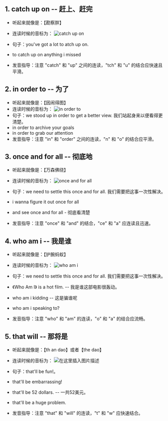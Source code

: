 ## 1. catch up on -- 赶上、赶完
- 听起来就像是：【勘察胖】
- 连读时候的音标为：
![catch up on](https://img-blog.csdnimg.cn/direct/249ef4a3a5fb4bccae36cbea38417be4.png)

- 句子：you've got a lot to atch up on.
- to catch up on anything i missed
- 发音指导：注意 "catch" 和 "up" 之间的连读，"tch" 和 "u" 的结合应快速且平滑。

## 2. in order to -- 为了
- 听起来就像是：【因闹得图】
- 连读时候的音标为：
![in order to](https://img-blog.csdnimg.cn/direct/3b8f4d17ad3044fe9485c44178816012.png)
- 句子：we stood up in order to get a better view. 我们站起身来以便看得更清楚。
- in order to archive your goals
- in order to grab our attention
- 发音指导：注意 "in" 和 "order" 之间的连读，"n" 和 "o" 的结合应平滑。

## 3. once and for all -- 彻底地
- 听起来就像是：【万森佛绕】
- 连读时候的音标为：
![once and for all](https://img-blog.csdnimg.cn/direct/feab1d0b9e37472d9f88d96c460d8e9b.png)

- 句子：we need to settle this once and for all. 我们需要把这事一次性解决。
- i wanna figure it out once for all
- and see once and for all - 彻底看清楚
- 发音指导：注意 "once" 和 "and" 的结合，"ce" 和 "a" 应连读且迅速。

## 4. who am i -- 我是谁
- 听起来就像是：【护腕蚂蚁】
- 连读时候的音标为：
![who am i](https://img-blog.csdnimg.cn/direct/e93fdced1d1c4b399b7bfee844122d14.png)


- 句子：we need to settle this once and for all. 我们需要把这事一次性解决。
- 《Who Am I》 is a hot film. -- 我是谁这部电影很轰动。
- who am i kidding -- 这是骗谁呢
- who am i speaking to?
- 发音指导：注意 "who" 和 "am" 的连读，"o" 和 "a" 的结合应流畅。

## 5. that will -- 那将是
- 听起来就像是：【th an dao】或者【the dao】
- 连读时候的音标为：
![在这里插入图片描述](https://img-blog.csdnimg.cn/direct/723aa20fb3154870ae7dd9c8dc441f67.png)

- 句子：that'll be fun!。
- that'll be embarrassing!
- that'll be 52 dollars. -- 一共52美元。
- that'll be a huge problem.
- 发音指导：注意 "that" 和 "will" 的连读，"t" 和 "w" 应快速结合。